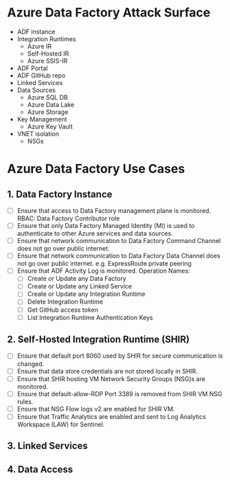 # Azure Data Factory Attack Surface

* ADF instance
* Integration Runtimes
    * Azure IR
    * Self-Hosted IR
    * Azure SSIS-IR
* ADF Portal
* ADF GitHub repo
* Linked Services
* Data Sources
    * Azure SQL DB
    * Azure Data Lake
    * Azure Storage
* Key Management
    * Azure Key Vault
* VNET isolation
    * NSGs

# Azure Data Factory Use Cases
## 1. Data Factory Instance
* [ ] Ensure that access to Data Factory management plane is monitored.  RBAC: Data Factory Contributor role
* [ ] Ensure that only Data Factory Managed Identity (MI) is used to authenticate to other Azure services and data sources. 
* [ ] Ensure that network communication to Data Factory Command Channel does not go over public internet. 
* [ ] Ensure that network communication to Data Factory Data Channel does not go over public internet. e.g. ExpressRoute private peering
* [ ] Ensure that ADF Activity Log is monitored. 
Operation Names:
    * [ ] Create or Update any Data Factory
    * [ ] Create or Update any Linked Service
    * [ ] Create or Update any Integration Runtime
    * [ ] Delete Integration Runtime
    * [ ] Get GitHub access token
    * [ ] List Integration Runtime Authentication Keys
    
## 2. Self-Hosted Integration Runtime (SHIR)
* [ ] Ensure that default port 8060 used by SHIR for secure communication is changed.
* [ ] Ensure that data store credentials are not stored locally in SHIR.
* [ ] Ensure that SHIR hosting VM Network Security Groups (NSG)s are monitored.
* [ ] Ensure that default-allow-RDP Port 3389 is removed from SHIR VM NSG rules.
* [ ] Ensure that NSG Flow logs v2 are enabled for SHIR VM.
* [ ] Ensure that Traffic Analytics are enabled and sent to Log Analytics Workspace (LAW) for Sentinel.

## 3. Linked Services
## 4. Data Access
